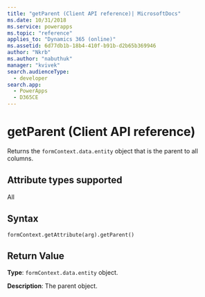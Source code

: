 ```yaml
---
title: "getParent (Client API reference)| MicrosoftDocs"
ms.date: 10/31/2018
ms.service: powerapps
ms.topic: "reference"
applies_to: "Dynamics 365 (online)"
ms.assetid: 6d77db1b-18b4-410f-b91b-d2b65b369946
author: "Nkrb"
ms.author: "nabuthuk"
manager: "kvivek"
search.audienceType: 
  - developer
search.app: 
  - PowerApps
  - D365CE
---
```

# getParent (Client API reference)



Returns the `formContext.data.entity` object that is the parent to all columns. 

## Attribute types supported

All

## Syntax

`formContext.getAttribute(arg).getParent()`

## Return Value

**Type**: `formContext.data.entity` object. 

**Description**: The parent object.

